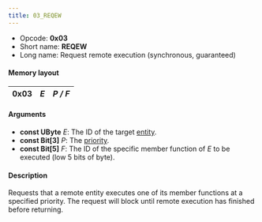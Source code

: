 ```yaml
---
title: 03_REQEW
---
```


- Opcode: **0x03**
- Short name: **REQEW**
- Long name: Request remote execution (synchronous, guaranteed)

#### Memory layout

| 0x03 | *E* | *P / F* |
|------|-----|---------|

#### Arguments

- **const UByte** *E*: The ID of the target [entity](../Entity).
- **const Bit\[3\]** *P*: The [priority](../Priorities).
- **const Bit\[5\]** *F*: The ID of the specific member function of *E* to be executed (low 5 bits of byte).

#### Description

Requests that a remote entity executes one of its member functions at a specified priority. The request will block until remote execution has finished before returning.
